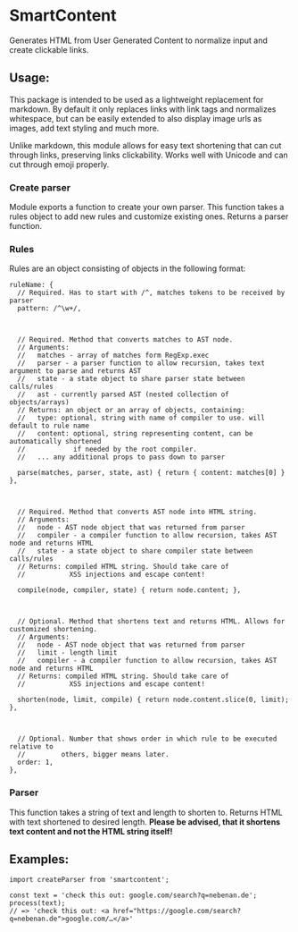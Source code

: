 SmartContent
============

Generates HTML from User Generated Content to normalize input and create clickable links.

## Usage:

This package is intended to be used as a lightweight replacement for markdown. By default it only replaces links with link tags and normalizes whitespace, but can be easily extended to also display image urls as images, add text styling and much more.

Unlike markdown, this module allows for easy text shortening that can cut through links, preserving links clickability. Works well with Unicode and can cut through emoji properly.

### Create parser
Module exports a function to create your own parser. This function takes a rules object to add new rules and customize existing ones. Returns a parser function.

### Rules
Rules are an object consisting of objects in the following format:

```
ruleName: {
  // Required. Has to start with /^, matches tokens to be received by parser
  pattern: /^\w+/,



  // Required. Method that converts matches to AST node.
  // Arguments:
  //   matches - array of matches form RegExp.exec
  //   parser - a parser function to allow recursion, takes text argument to parse and returns AST
  //   state - a state object to share parser state between calls/rules
  //   ast - currently parsed AST (nested collection of objects/arrays)
  // Returns: an object or an array of objects, containing:
  //   type: optional, string with name of compiler to use. will default to rule name
  //   content: optional, string representing content, can be automatically shortened
  //            if needed by the root compiler.
  //   ... any additional props to pass down to parser

  parse(matches, parser, state, ast) { return { content: matches[0] } },



  // Required. Method that converts AST node into HTML string.
  // Arguments:
  //   node - AST node object that was returned from parser
  //   compiler - a compiler function to allow recursion, takes AST node and returns HTML
  //   state - a state object to share compiler state between calls/rules
  // Returns: compiled HTML string. Should take care of
  //           XSS injections and escape content!

  compile(node, compiler, state) { return node.content; },



  // Optional. Method that shortens text and returns HTML. Allows for customized shortening.
  // Arguments:
  //   node - AST node object that was returned from parser
  //   limit - length limit
  //   compiler - a compiler function to allow recursion, takes AST node and returns HTML
  // Returns: compiled HTML string. Should take care of
  //           XSS injections and escape content!

  shorten(node, limit, compile) { return node.content.slice(0, limit); },



  // Optional. Number that shows order in which rule to be executed relative to
  //         others, bigger means later.
  order: 1,
},
```

### Parser
This function takes a string of text and length to shorten to. Returns HTML with text shortened to desired length. **Please be advised, that it shortens text content and not the HTML string itself!**

## Examples:
```
import createParser from 'smartcontent';

const text = 'check this out: google.com/search?q=nebenan.de';
process(text);
// => 'check this out: <a href="https://google.com/search?q=nebenan.de">google.com/…</a>'
```
